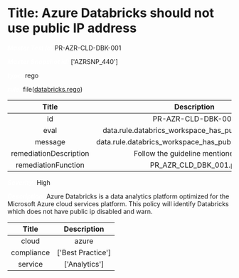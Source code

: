 



# Title: Azure Databricks should not use public IP address


***<font color="white">Master Test Id:</font>*** PR-AZR-CLD-DBK-001

***<font color="white">Master Snapshot Id:</font>*** ['AZRSNP_440']

***<font color="white">type:</font>*** rego

***<font color="white">rule:</font>*** file([databricks.rego])  
  
  
  
  

|Title|Description|
| :---: | :---: |
|id|PR-AZR-CLD-DBK-001|
|eval|data.rule.databrics_workspace_has_public_ip_disabled|
|message|data.rule.databrics_workspace_has_public_ip_disabled_err|
|remediationDescription|Follow the guideline mentioned <a href='https://docs.microsoft.com/en-us/azure/databricks/administration-guide/cloud-configurations/azure/vnet-inject' target='_blank'>here</a>|
|remediationFunction|PR_AZR_CLD_DBK_001.py|


***<font color="white">Severity:</font>*** High

***<font color="white">Description:</font>*** Azure Databricks is a data analytics platform optimized for the Microsoft Azure cloud services platform. This policy will identify Databricks which does not have public ip disabled and warn.  
  
  

|Title|Description|
| :---: | :---: |
|cloud|azure|
|compliance|['Best Practice']|
|service|['Analytics']|



[databricks.rego]: https://github.com/prancer-io/prancer-compliance-test/tree/master/azure/cloud/databricks.rego

